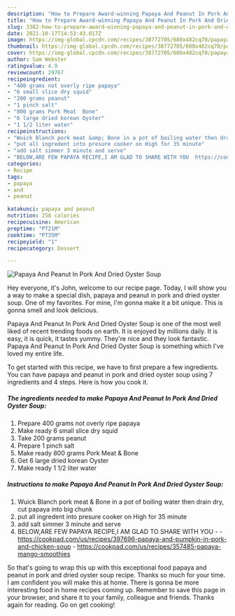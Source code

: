 ```yaml
---
description: "How to Prepare Award-winning Papaya And Peanut In Pork And Dried Oyster Soup"
title: "How to Prepare Award-winning Papaya And Peanut In Pork And Dried Oyster Soup"
slug: 3382-how-to-prepare-award-winning-papaya-and-peanut-in-pork-and-dried-oyster-soup
date: 2021-10-17T14:53:43.017Z
image: https://img-global.cpcdn.com/recipes/38772705/680x482cq70/papaya-and-peanut-in-pork-and-dried-oyster-soup-recipe-main-photo.jpg
thumbnail: https://img-global.cpcdn.com/recipes/38772705/680x482cq70/papaya-and-peanut-in-pork-and-dried-oyster-soup-recipe-main-photo.jpg
cover: https://img-global.cpcdn.com/recipes/38772705/680x482cq70/papaya-and-peanut-in-pork-and-dried-oyster-soup-recipe-main-photo.jpg
author: Sam Webster
ratingvalue: 4.9
reviewcount: 29767
recipeingredient:
- "400 grams not overly ripe papaya"
- "6 small slice dry squid"
- "200 grams peanut"
- "1 pinch salt"
- "800 grams Pork Meat  Bone"
- "6 large dried korean Oyster"
- "1 1/2 liter water"
recipeinstructions:
- "Wuick Blanch pork meat &amp; Bone in a pot of boiling water then drain dry, cut papaya into big chunk"
- "put all ingredent into presure cooker on High for 35 minute"
- "add salt simmer 3 minute and serve"
- "BELOW,ARE FEW PAPAYA RECIPE,I AM GLAD TO SHARE WITH YOU  https://cookpad.com/us/recipes/397696-papaya-and-pumpkin-in-pork-and-chicken-soup https://cookpad.com/us/recipes/357485-papaya-mango-smoothies"
categories:
- Recipe
tags:
- papaya
- and
- peanut

katakunci: papaya and peanut 
nutrition: 258 calories
recipecuisine: American
preptime: "PT21M"
cooktime: "PT35M"
recipeyield: "1"
recipecategory: Dessert

---
```



![Papaya And Peanut In Pork And Dried Oyster Soup](https://img-global.cpcdn.com/recipes/38772705/680x482cq70/papaya-and-peanut-in-pork-and-dried-oyster-soup-recipe-main-photo.jpg)

Hey everyone, it's John, welcome to our recipe page. Today, I will show you a way to make a special dish, papaya and peanut in pork and dried oyster soup. One of my favorites. For mine, I'm gonna make it a bit unique. This is gonna smell and look delicious.

Papaya And Peanut In Pork And Dried Oyster Soup is one of the most well liked of recent trending foods on earth. It is enjoyed by millions daily. It is easy, it is quick, it tastes yummy. They're nice and they look fantastic. Papaya And Peanut In Pork And Dried Oyster Soup is something which I've loved my entire life.




To get started with this recipe, we have to first prepare a few ingredients. You can have papaya and peanut in pork and dried oyster soup using 7 ingredients and 4 steps. Here is how you cook it.

<!--inarticleads1-->

##### The ingredients needed to make Papaya And Peanut In Pork And Dried Oyster Soup:

1. Prepare 400 grams not overly ripe papaya
1. Make ready 6 small slice dry squid
1. Take 200 grams peanut
1. Prepare 1 pinch salt
1. Make ready 800 grams Pork Meat &amp; Bone
1. Get 6 large dried korean Oyster
1. Make ready 1 1/2 liter water




<!--inarticleads2-->

##### Instructions to make Papaya And Peanut In Pork And Dried Oyster Soup:

1. Wuick Blanch pork meat &amp; Bone in a pot of boiling water then drain dry, cut papaya into big chunk
1. put all ingredent into presure cooker on High for 35 minute
1. add salt simmer 3 minute and serve
1. BELOW,ARE FEW PAPAYA RECIPE,I AM GLAD TO SHARE WITH YOU -  - https://cookpad.com/us/recipes/397696-papaya-and-pumpkin-in-pork-and-chicken-soup - https://cookpad.com/us/recipes/357485-papaya-mango-smoothies




So that's going to wrap this up with this exceptional food papaya and peanut in pork and dried oyster soup recipe. Thanks so much for your time. I am confident you will make this at home. There is gonna be more interesting food in home recipes coming up. Remember to save this page in your browser, and share it to your family, colleague and friends. Thanks again for reading. Go on get cooking!
